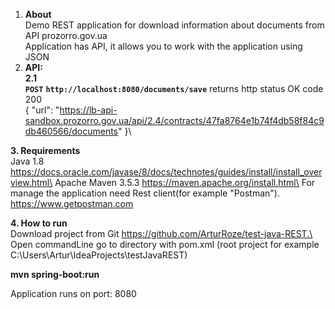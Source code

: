 1. **About**\
Demo REST application for download information about documents from API prozorro.gov.ua\
Application has API, it allows you to work with the application using JSON
2. **API:**\
**2.1**\
**`POST`** **`http://localhost:8080/documents/save`** returns http status OK code 200\
{
	"url": "https://lb-api-sandbox.prozorro.gov.ua/api/2.4/contracts/47fa8764e1b74f4db58f84c9db460566/documents"
}\

**3. Requirements**\
Java 1.8 https://docs.oracle.com/javase/8/docs/technotes/guides/install/install_overview.html\
Apache Maven 3.5.3 https://maven.apache.org/install.html\
For manage the application need 
Rest client(for example "Postman"). https://www.getpostman.com

**4. How to run**\
Download project from Git
https://github.com/ArturRoze/test-java-REST.\
Open commandLine go to directory with pom.xml (root project for example C:\Users\Artur\IdeaProjects\testJavaREST)

**mvn spring-boot:run**

Application runs on port: 8080